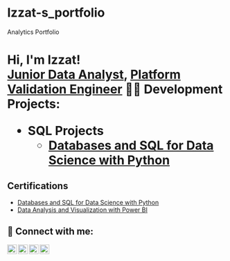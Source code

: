 # Izzat-s_portfolio
Analytics Portfolio
<h1>Hi, I'm Izzat! <br/><a href="https://github.com/joshmadakor1">Junior Data Analyst</a>, <a href="https://www.linkedin.com/in/mohd-izzat-bin-abd-ghani-9552a910b/">Platform Validation Engineer</a>
<b2>👨‍💻 Development Projects:</b2>

- <b2>SQL Projects</b2>
  - [Databases and SQL for Data Science with Python](https://www.coursera.org/account/accomplishments/verify/KMVYS7XVS1VC)

<h2>Certifications</h2>
 
 - [Databases and SQL for Data Science with Python](https://www.coursera.org/account/accomplishments/verify/KMVYS7XVS1VC)
 - [Data Analysis and Visualization with Power BI](https://www.coursera.org/account/accomplishments/verify/2IKIJMJVK8DL)
   
   

<h2> 🤳 Connect with me:</h2>

[<img align="left" alt="JoshMadakor | YouTube" width="22px" src="https://cdn.jsdelivr.net/npm/simple-icons@v3/icons/youtube.svg" />][youtube]
[<img align="left" alt="JoshMadakor | Twitter" width="22px" src="https://cdn.jsdelivr.net/npm/simple-icons@v3/icons/twitter.svg" />][twitter]
[<img align="left" alt="JoshMadakor | LinkedIn" width="22px" src="https://cdn.jsdelivr.net/npm/simple-icons@v3/icons/linkedin.svg" />][linkedin]
[<img align="left" alt="JoshMadakor | Instagram" width="22px" src="https://cdn.jsdelivr.net/npm/simple-icons@v3/icons/instagram.svg" />][instagram]

[twitter]: https://twitter.com/joshmadakor
[youtube]: https://www.youtube.com/c/joshmadakor
[instagram]: https://www.instagram.com/joshmadakor/
[linkedin]: https://linkedin.com/in/joshmadakor

<!--
**joshmadakor1/joshmadakor1** is a ✨ _special_ ✨ repository because its `README.md` (this file) appears on your GitHub profile.

Here are some ideas to get you started:

- 🔭 I’m currently working on ...
- 🌱 I’m currently learning ...
- 👯 I’m looking to collaborate on ...
- 🤔 I’m looking for help with ...
- 💬 Ask me about ...
- 📫 How to reach me: ...
- 😄 Pronouns: ...
- ⚡ Fun fact: ...
-->
